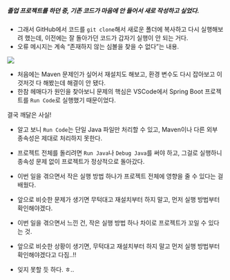 

##### 졸업 프로젝트를 하던 중, 기존 코드가 마음에 안 들어서 새로 작성하고 싶었다.  

- 그래서 GitHub에서 코드를 `git clone`해서 새로운 폴더에 복사하고 다시 실행해보려 했는데, 이전에는 잘 돌아가던 코드가 갑자기 실행이 안 되는 거다.  
- 오류 메시지는 계속 “존재하지 않는 심볼을 찾을 수 없다”는 내용.

![](https://blogfiles.pstatic.net/MjAyNDA3MjRfMTI0/MDAxNzIxNzkyMzQwMTAw.eTSkuIASDP1Yvog5e5mvnZ3UcTut4n7tzVGb1fmS47Qg.NySvwkY8gxMG5QDT84CQVbGvre0SS1slrEK8-t8EtdMg.PNG/image.png?type=w1)

- 처음에는 Maven 문제인가 싶어서 재설치도 해보고, 환경 변수도 다시 잡아보고 이것저것 다 해봤는데 해결이 안 됐다.  
- 한참 헤매다가 원인을 찾아보니 문제의 핵심은 VSCode에서 Spring Boot 프로젝트를 `Run Code`로 실행했기 때문이었다.

결국 깨달은 사실!  
- 알고 보니 `Run Code`는 단일 Java 파일만 처리할 수 있고, Maven이나 다른 외부 종속성은 제대로 처리하지 못한다.  

- 프로젝트 전체를 돌리려면 `Run Java`나 `Debug Java`를 써야 하고, 그걸로 실행하니 종속성 문제 없이 프로젝트가 정상적으로 돌아갔다.

- 이번 일을 겪으면서 작은 실행 방법 하나가 프로젝트 전체에 영향을 줄 수 있다는 걸 배웠다.  
- 앞으로 비슷한 문제가 생기면 무턱대고 재설치부터 하지 말고, 먼저 실행 방법부터 확인해야겠다.
- 이번 일을 겪으면서 느낀 건, 작은 실행 방법 하나 차이로 프로젝트가 꼬일 수 있다는 것.  
- 앞으로 비슷한 상황이 생기면, 무턱대고 재설치부터 하지 말고 먼저 실행 방법부터 확인해야겠다고 다짐..!!

- 잊지 못할 듯 하다. ㅎ.. 
